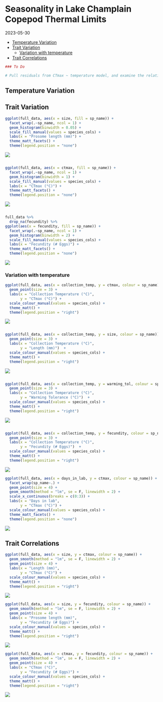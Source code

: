 Seasonality in Lake Champlain Copepod Thermal Limits
================
2023-05-30

- <a href="#temperature-variation"
  id="toc-temperature-variation">Temperature Variation</a>
- <a href="#trait-variation" id="toc-trait-variation">Trait Variation</a>
  - <a href="#variation-with-temperature"
    id="toc-variation-with-temperature">Variation with temperature</a>
- <a href="#trait-correlations" id="toc-trait-correlations">Trait
  Correlations</a>

``` r
### To Do 

# Pull residuals from CTmax ~ temperature model, and examine the relationship with fecundity
```

## Temperature Variation

## Trait Variation

``` r
ggplot(full_data, aes(x = size, fill = sp_name)) + 
  facet_wrap(.~sp_name, ncol = 1) + 
  geom_histogram(binwidth = 0.05) + 
  scale_fill_manual(values = species_cols) + 
  labs(x = "Prosome length (mm)") + 
  theme_matt_facets() + 
  theme(legend.position = "none")
```

<img src="../Figures/markdown/unnamed-chunk-3-1.png" style="display: block; margin: auto;" />

``` r

ggplot(full_data, aes(x = ctmax, fill = sp_name)) + 
  facet_wrap(.~sp_name, ncol = 1) + 
  geom_histogram(binwidth = 1) + 
  scale_fill_manual(values = species_cols) + 
  labs(x = "CTmax (°C)") + 
  theme_matt_facets() + 
  theme(legend.position = "none")
```

<img src="../Figures/markdown/unnamed-chunk-3-2.png" style="display: block; margin: auto;" />

``` r

full_data %>%  
  drop_na(fecundity) %>%  
ggplot(aes(x = fecundity, fill = sp_name)) + 
  facet_wrap(.~sp_name, ncol = 1) + 
  geom_histogram(binwidth = 2) + 
  scale_fill_manual(values = species_cols) + 
  labs(x = "Fecundity (# Eggs)") +
  theme_matt_facets() + 
  theme(legend.position = "none")
```

<img src="../Figures/markdown/unnamed-chunk-3-3.png" style="display: block; margin: auto;" />

### Variation with temperature

``` r
ggplot(full_data, aes(x = collection_temp, y = ctmax, colour = sp_name)) + 
  geom_point(size = 3) + 
  labs(x = "Collection Temperature (°C)", 
       y = "CTmax (°C)") + 
  scale_colour_manual(values = species_cols) + 
  theme_matt() + 
  theme(legend.position = "right")
```

<img src="../Figures/markdown/unnamed-chunk-4-1.png" style="display: block; margin: auto;" />

``` r

ggplot(full_data, aes(x = collection_temp, y = size, colour = sp_name)) + 
  geom_point(size = 3) + 
  labs(x = "Collection Temperature (°C)", 
       y = "Length (mm)")  + 
  scale_colour_manual(values = species_cols) + 
  theme_matt() + 
  theme(legend.position = "right")
```

<img src="../Figures/markdown/unnamed-chunk-4-2.png" style="display: block; margin: auto;" />

``` r

ggplot(full_data, aes(x = collection_temp, y = warming_tol, colour = sp_name)) + 
  geom_point(size = 3) + 
  labs(x = "Collection Temperature (°C)", 
       y = "Warming Tolerance (°C)")  + 
  scale_colour_manual(values = species_cols) + 
  theme_matt() + 
  theme(legend.position = "right")
```

<img src="../Figures/markdown/unnamed-chunk-4-3.png" style="display: block; margin: auto;" />

``` r

ggplot(full_data, aes(x = collection_temp, y = fecundity, colour = sp_name)) + 
  geom_point(size = 3) + 
  labs(x = "Collection Temperature (°C)", 
       y = "Fecundity (# Eggs)")  + 
  scale_colour_manual(values = species_cols) + 
  theme_matt() + 
  theme(legend.position = "right")
```

<img src="../Figures/markdown/unnamed-chunk-4-4.png" style="display: block; margin: auto;" />

``` r
ggplot(full_data, aes(x = days_in_lab, y = ctmax, colour = sp_name)) + 
  facet_wrap(sp_name~.) + 
  geom_point(size = 4) + 
  geom_smooth(method = "lm", se = F, linewidth = 2) + 
  scale_x_continuous(breaks = c(0:3)) + 
  labs(x = "Days in lab", 
       y = "CTmax (°C)") + 
  scale_colour_manual(values = species_cols) + 
  theme_matt_facets() + 
  theme(legend.position = "none")
```

<img src="../Figures/markdown/unnamed-chunk-5-1.png" style="display: block; margin: auto;" />

## Trait Correlations

``` r
ggplot(full_data, aes(x = size, y = ctmax, colour = sp_name)) + 
  geom_smooth(method = "lm", se = F, linewidth = 2) + 
  geom_point(size = 4) + 
  labs(x = "Length (mm)", 
       y = "CTmax (°C)") + 
  scale_colour_manual(values = species_cols) + 
  theme_matt() + 
  theme(legend.position = "right")
```

<img src="../Figures/markdown/unnamed-chunk-6-1.png" style="display: block; margin: auto;" />

``` r
ggplot(full_data, aes(x = size, y = fecundity, colour = sp_name)) + 
  geom_smooth(method = "lm", se = F, linewidth = 2) + 
  geom_point(size = 4) + 
  labs(x = "Prosome length (mm)", 
       y = "Fecundity (# Eggs)") + 
  scale_colour_manual(values = species_cols) + 
  theme_matt() + 
  theme(legend.position = "right")
```

<img src="../Figures/markdown/unnamed-chunk-7-1.png" style="display: block; margin: auto;" />

``` r
ggplot(full_data, aes(x = ctmax, y = fecundity, colour = sp_name)) + 
  geom_smooth(method = "lm", se = F, linewidth = 2) + 
  geom_point(size = 4) + 
  labs(x = "CTmax (°C)", 
       y = "Fecundity (# Eggs)") + 
  scale_colour_manual(values = species_cols) + 
  theme_matt() + 
  theme(legend.position = "right")
```

<img src="../Figures/markdown/unnamed-chunk-8-1.png" style="display: block; margin: auto;" />
